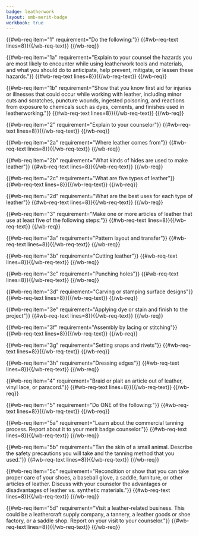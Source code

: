 ```yaml
---
badge: leatherwork
layout: smb-merit-badge
workbook: true
---
```



{{#wb-req item="1" requirement="Do the following:"}}
{{#wb-req-text lines=8}}{{/wb-req-text}}
{{/wb-req}}

{{#wb-req item="1a" requirement="Explain to your counsel the hazards you are most likely to encounter while using leatherwork tools and materials, and what you should do to anticipate, help prevent, mitigate, or lessen these hazards."}}
{{#wb-req-text lines=8}}{{/wb-req-text}}
{{/wb-req}}

{{#wb-req item="1b" requirement="Show that you know first aid for injuries or illnesses that could occur while working with leather, including minor cuts and scratches, puncture wounds, ingested poisoning, and reactions from exposure to chemicals such as dyes, cements, and finishes used in leatherworking."}}
{{#wb-req-text lines=8}}{{/wb-req-text}}
{{/wb-req}}

{{#wb-req item="2" requirement="Explain to your counselor"}}
{{#wb-req-text lines=8}}{{/wb-req-text}}
{{/wb-req}}

{{#wb-req item="2a" requirement="Where leather comes from"}}
{{#wb-req-text lines=8}}{{/wb-req-text}}
{{/wb-req}}

{{#wb-req item="2b" requirement="What kinds of hides are used to make leather"}}
{{#wb-req-text lines=8}}{{/wb-req-text}}
{{/wb-req}}

{{#wb-req item="2c" requirement="What are five types of leather"}}
{{#wb-req-text lines=8}}{{/wb-req-text}}
{{/wb-req}}

{{#wb-req item="2d" requirement="What are the best uses for each type of leather"}}
{{#wb-req-text lines=8}}{{/wb-req-text}}
{{/wb-req}}

{{#wb-req item="3" requirement="Make one or more articles of leather that use at least five of the following steps:"}}
{{#wb-req-text lines=8}}{{/wb-req-text}}
{{/wb-req}}

{{#wb-req item="3a" requirement="Pattern layout and transfer"}}
{{#wb-req-text lines=8}}{{/wb-req-text}}
{{/wb-req}}

{{#wb-req item="3b" requirement="Cutting leather"}}
{{#wb-req-text lines=8}}{{/wb-req-text}}
{{/wb-req}}

{{#wb-req item="3c" requirement="Punching holes"}}
{{#wb-req-text lines=8}}{{/wb-req-text}}
{{/wb-req}}

{{#wb-req item="3d" requirement="Carving or stamping surface designs"}}
{{#wb-req-text lines=8}}{{/wb-req-text}}
{{/wb-req}}

{{#wb-req item="3e" requirement="Applying dye or stain and finish to the project"}}
{{#wb-req-text lines=8}}{{/wb-req-text}}
{{/wb-req}}

{{#wb-req item="3f" requirement="Assembly by lacing or stitching"}}
{{#wb-req-text lines=8}}{{/wb-req-text}}
{{/wb-req}}

{{#wb-req item="3g" requirement="Setting snaps and rivets"}}
{{#wb-req-text lines=8}}{{/wb-req-text}}
{{/wb-req}}

{{#wb-req item="3h" requirement="Dressing edges"}}
{{#wb-req-text lines=8}}{{/wb-req-text}}
{{/wb-req}}

{{#wb-req item="4" requirement="Braid or plait an article out of leather, vinyl lace, or paracord."}}
{{#wb-req-text lines=8}}{{/wb-req-text}}
{{/wb-req}}

{{#wb-req item="5" requirement="Do ONE of the following:"}}
{{#wb-req-text lines=8}}{{/wb-req-text}}
{{/wb-req}}

{{#wb-req item="5a" requirement="Learn about the commercial tanning process. Report about it to your merit badge counselor."}}
{{#wb-req-text lines=8}}{{/wb-req-text}}
{{/wb-req}}

{{#wb-req item="5b" requirement="Tan the skin of a small animal. Describe the safety precautions you will take and the tanning method that you used."}}
{{#wb-req-text lines=8}}{{/wb-req-text}}
{{/wb-req}}

{{#wb-req item="5c" requirement="Recondition or show that you can take proper care of your shoes, a baseball glove, a saddle, furniture, or other articles of leather. Discuss with your counselor the advantages or disadvantages of leather vs. synthetic materials."}}
{{#wb-req-text lines=8}}{{/wb-req-text}}
{{/wb-req}}

{{#wb-req item="5d" requirement="Visit a leather-related business. This could be a leathercraft supply company, a tannery, a leather goods or shoe factory, or a saddle shop. Report on your visit to your counselor."}}
{{#wb-req-text lines=8}}{{/wb-req-text}}
{{/wb-req}}
